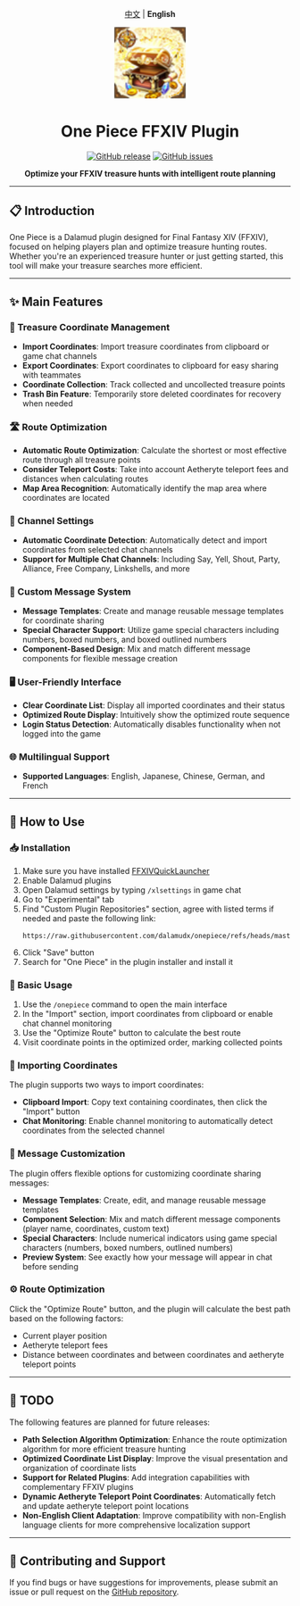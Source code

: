 <div align="center">

<a href="README.zh.md">中文</a> | <b>English</b>

<img src="https://raw.githubusercontent.com/dalamudx/onepiece/refs/heads/master/OnePiece/img/logo.png" alt="One Piece Logo" width="128" height="128">

# One Piece FFXIV Plugin

[![GitHub release](https://img.shields.io/github/v/release/dalamudx/onepiece?include_prereleases&style=flat)](https://github.com/dalamudx/onepiece/releases)
[![GitHub issues](https://img.shields.io/github/issues/dalamudx/onepiece)](https://github.com/dalamudx/onepiece/issues)

**Optimize your FFXIV treasure hunts with intelligent route planning**

</div>

---

## 📋 Introduction

One Piece is a Dalamud plugin designed for Final Fantasy XIV (FFXIV), focused on helping players plan and optimize treasure hunting routes. Whether you're an experienced treasure hunter or just getting started, this tool will make your treasure searches more efficient.

---

## ✨ Main Features

### 📍 Treasure Coordinate Management
* **Import Coordinates**: Import treasure coordinates from clipboard or game chat channels
* **Export Coordinates**: Export coordinates to clipboard for easy sharing with teammates
* **Coordinate Collection**: Track collected and uncollected treasure points
* **Trash Bin Feature**: Temporarily store deleted coordinates for recovery when needed

### 🛣️ Route Optimization
* **Automatic Route Optimization**: Calculate the shortest or most effective route through all treasure points
* **Consider Teleport Costs**: Take into account Aetheryte teleport fees and distances when calculating routes
* **Map Area Recognition**: Automatically identify the map area where coordinates are located

### 💬 Channel Settings
* **Automatic Coordinate Detection**: Automatically detect and import coordinates from selected chat channels
* **Support for Multiple Chat Channels**: Including Say, Yell, Shout, Party, Alliance, Free Company, Linkshells, and more

### 📝 Custom Message System
* **Message Templates**: Create and manage reusable message templates for coordinate sharing
* **Special Character Support**: Utilize game special characters including numbers, boxed numbers, and boxed outlined numbers
* **Component-Based Design**: Mix and match different message components for flexible message creation

### 🖥️ User-Friendly Interface
* **Clear Coordinate List**: Display all imported coordinates and their status
* **Optimized Route Display**: Intuitively show the optimized route sequence
* **Login Status Detection**: Automatically disables functionality when not logged into the game

### 🌐 Multilingual Support
* **Supported Languages**: English, Japanese, Chinese, German, and French

---

## 🚀 How to Use

### 📥 Installation

1. Make sure you have installed [FFXIVQuickLauncher](https://github.com/goatcorp/FFXIVQuickLauncher)
2. Enable Dalamud plugins
3. Open Dalamud settings by typing `/xlsettings` in game chat
4. Go to "Experimental" tab
5. Find "Custom Plugin Repositories" section, agree with listed terms if needed and paste the following link:
   ```
   https://raw.githubusercontent.com/dalamudx/onepiece/refs/heads/master/repo.json
   ```
6. Click "Save" button
7. Search for "One Piece" in the plugin installer and install it

### 🔰 Basic Usage

1. Use the `/onepiece` command to open the main interface
2. In the "Import" section, import coordinates from clipboard or enable chat channel monitoring
3. Use the "Optimize Route" button to calculate the best route
4. Visit coordinate points in the optimized order, marking collected points

### 📎 Importing Coordinates

The plugin supports two ways to import coordinates:
* **Clipboard Import**: Copy text containing coordinates, then click the "Import" button
* **Chat Monitoring**: Enable channel monitoring to automatically detect coordinates from the selected channel

### 💬 Message Customization

The plugin offers flexible options for customizing coordinate sharing messages:
* **Message Templates**: Create, edit, and manage reusable message templates
* **Component Selection**: Mix and match different message components (player name, coordinates, custom text)
* **Special Characters**: Include numerical indicators using game special characters (numbers, boxed numbers, outlined numbers)
* **Preview System**: See exactly how your message will appear in chat before sending

### ⚙️ Route Optimization

Click the "Optimize Route" button, and the plugin will calculate the best path based on the following factors:
* Current player position
* Aetheryte teleport fees
* Distance between coordinates and between coordinates and aetheryte teleport points

---

## 📝 TODO

The following features are planned for future releases:

* **Path Selection Algorithm Optimization**: Enhance the route optimization algorithm for more efficient treasure hunting
* **Optimized Coordinate List Display**: Improve the visual presentation and organization of coordinate lists
* **Support for Related Plugins**: Add integration capabilities with complementary FFXIV plugins
* **Dynamic Aetheryte Teleport Point Coordinates**: Automatically fetch and update aetheryte teleport point locations
* **Non-English Client Adaptation**: Improve compatibility with non-English language clients for more comprehensive localization support

---

## 🤝 Contributing and Support

If you find bugs or have suggestions for improvements, please submit an issue or pull request on the [GitHub repository](https://github.com/dalamudx/onepiece).